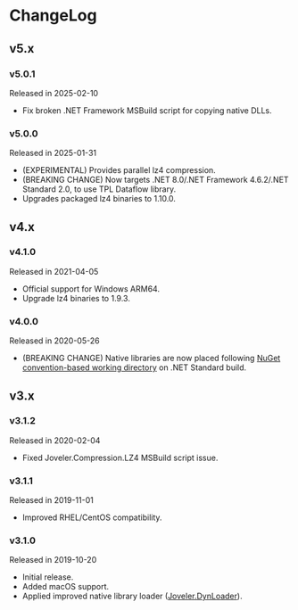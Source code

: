 # ChangeLog

## v5.x

### v5.0.1

Released in 2025-02-10

- Fix broken .NET Framework MSBuild script for copying native DLLs.

### v5.0.0

Released in 2025-01-31

- (EXPERIMENTAL) Provides parallel lz4 compression.
- (BREAKING CHANGE) Now targets .NET 8.0/.NET Framework 4.6.2/.NET Standard 2.0, to use TPL Dataflow library.
- Upgrades packaged lz4 binaries to 1.10.0.

## v4.x

### v4.1.0

Released in 2021-04-05

- Official support for Windows ARM64.
- Upgrade lz4 binaries to 1.9.3.

### v4.0.0

Released in 2020-05-26

- (BREAKING CHANGE) Native libraries are now placed following [NuGet convention-based working directory](https://docs.microsoft.com/en-US/nuget/create-packages/creating-a-package#create-the-nuspec-file) on .NET Standard build.

## v3.x

### v3.1.2

Released in 2020-02-04

- Fixed Joveler.Compression.LZ4 MSBuild script issue.

### v3.1.1

Released in 2019-11-01

- Improved RHEL/CentOS compatibility.

### v3.1.0

Released in 2019-10-20

- Initial release.
- Added macOS support.
- Applied improved native library loader ([Joveler.DynLoader](https://github.com/ied206/Joveler.DynLoader)).
